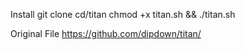 Install
git clone 
cd/titan
chmod +x titan.sh && ./titan.sh


Original File https://github.com/dipdown/titan/
